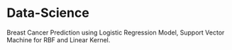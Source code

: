 # Data-Science
Breast Cancer Prediction using Logistic Regression Model, Support Vector Machine for RBF and Linear Kernel.
